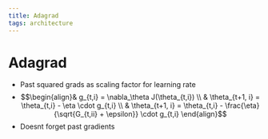 ```yaml
---
title: Adagrad
tags: architecture 
---
```


# Adagrad
- Past squared grads as scaling factor for learning rate
- $$\begin{align}& g_{t,i} = \nabla_\theta J(\theta_{t,i}) \\ & \theta_{t+1, i} = \theta_{t,i} - \eta \cdot g_{t,i} \\ & \theta_{t+1, i} = \theta_{t,i} - \frac{\eta}{\sqrt{G_{t,ii} + \epsilon}} \cdot g_{t,i} \end{align}$$
- Doesnt forget past gradients




























